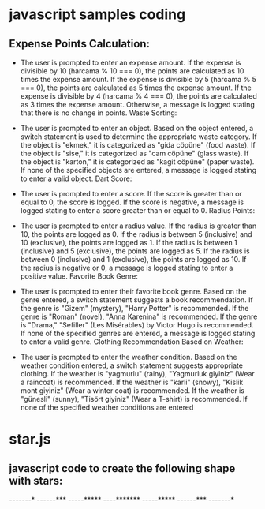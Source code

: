 # javascript samples coding

## Expense Points Calculation:

* The user is prompted to enter an expense amount.
If the expense is divisible by 10 (harcama % 10 === 0), the points are calculated as 10 times the expense amount.
If the expense is divisible by 5 (harcama % 5 === 0), the points are calculated as 5 times the expense amount.
If the expense is divisible by 4 (harcama % 4 === 0), the points are calculated as 3 times the expense amount.
Otherwise, a message is logged stating that there is no change in points.
Waste Sorting:

* The user is prompted to enter an object.
Based on the object entered, a switch statement is used to determine the appropriate waste category.
If the object is "ekmek," it is categorized as "gida cöpüne" (food waste).
If the object is "sise," it is categorized as "cam cöpüne" (glass waste).
If the object is "karton," it is categorized as "kagit cöpüne" (paper waste).
If none of the specified objects are entered, a message is logged stating to enter a valid object.
Dart Score:

* The user is prompted to enter a score.
If the score is greater than or equal to 0, the score is logged.
If the score is negative, a message is logged stating to enter a score greater than or equal to 0.
Radius Points:

* The user is prompted to enter a radius value.
If the radius is greater than 10, the points are logged as 0.
If the radius is between 5 (inclusive) and 10 (exclusive), the points are logged as 1.
If the radius is between 1 (inclusive) and 5 (exclusive), the points are logged as 5.
If the radius is between 0 (inclusive) and 1 (exclusive), the points are logged as 10.
If the radius is negative or 0, a message is logged stating to enter a positive value.
Favorite Book Genre:

* The user is prompted to enter their favorite book genre.
Based on the genre entered, a switch statement suggests a book recommendation.
If the genre is "Gizem" (mystery), "Harry Potter" is recommended.
If the genre is "Roman" (novel), "Anna Karenina" is recommended.
If the genre is "Drama," "Sefiller" (Les Misérables) by Victor Hugo is recommended.
If none of the specified genres are entered, a message is logged stating to enter a valid genre.
Clothing Recommendation Based on Weather:

* The user is prompted to enter the weather condition.
Based on the weather condition entered, a switch statement suggests appropriate clothing.
If the weather is "yagmurlu" (rainy), "Yagmurluk giyiniz" (Wear a raincoat) is recommended.
If the weather is "karli" (snowy), "Kislik mont giyiniz" (Wear a winter coat) is recommended.
If the weather is "günesli" (sunny), "Tisört giyiniz" (Wear a T-shirt) is recommended.
If none of the specified weather conditions are entered

# star.js 
## javascript code to create the following shape with stars:
-------*
------***
-----*****
----*******
-----*****
------***
-------*
